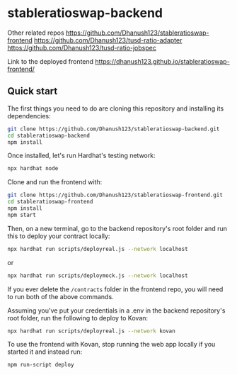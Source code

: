# stableratioswap-backend

Other related repos https://github.com/Dhanush123/stableratioswap-frontend https://github.com/Dhanush123/tusd-ratio-adapter https://github.com/Dhanush123/tusd-ratio-jobspec

Link to the deployed frontend https://dhanush123.github.io/stableratioswap-frontend/

## Quick start

The first things you need to do are cloning this repository and installing its
dependencies:

```sh
git clone https://github.com/Dhanush123/stableratioswap-backend.git
cd stableratioswap-backend
npm install
```

Once installed, let's run Hardhat's testing network:

```sh
npx hardhat node
```

Clone and run the frontend with:

```sh
git clone https://github.com/Dhanush123/stableratioswap-frontend.git
cd stableratioswap-frontend
npm install
npm start
```

Then, on a new terminal, go to the backend repository's root folder and run this to
deploy your contract locally:

```sh
npx hardhat run scripts/deployreal.js --network localhost
```
or
```sh
npx hardhat run scripts/deploymock.js --network localhost
```
If you ever delete the ```/contracts``` folder in the frontend repo, you will need to run both of the above commands.

Assuming you've put your credentials in a .env in the backend repository's root folder, run the following to deploy to Kovan:
```sh
npx hardhat run scripts/deployreal.js --network kovan
```
To use the frontend with Kovan, stop running the web app locally if you started it and instead run:
```
npm run-script deploy
```

